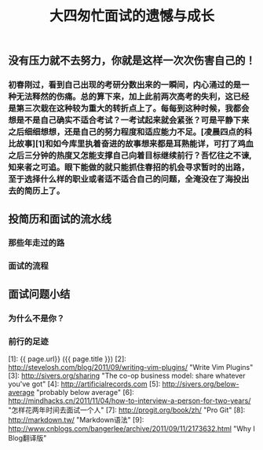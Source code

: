 ﻿---
layout:     post
title:      大四匆忙面试的遗憾与成长
category: opinion
description: 2016-05-25 考研遗憾之后匆忙找工作的经历，无论是自己、HR，还是面试官，有些事情经历过后，痛并快乐着，这大概便是成长的记忆。
---

## 没有压力就不去努力，你就是这样一次次伤害自己的！
### 初春刚过，看到自己出现的考研分数出来的一瞬间，内心涌过的是一种无法释然的伤痛。总的算下来，加上此前两次高考的失利，这已经是第三次栽在这种较为重大的转折点上了。每每到这种时候，我都会想是不是自己确实不适合考试？一考试起来就会紧张？可是平静下来之后细细想想，还是自己的努力程度和适应能力不足。[凌晨四点的科比故事][1]和如今库里执着奋进的故事想来都是耳熟能详，可打了鸡血之后三分钟的热度又怎能支撑自己向着目标继续前行？吾忆往之不谏,知来者之可追。眼下能做的就只能抓住春招的机会寻求暂时的出路，至于选择什么样的职业或者适不适合自己的问题，全淹没在了海投出去的简历上了。
## 投简历和面试的流水线

### 那些年走过的路

### 面试的流程



## 面试问题小结



### 为什么不是你？

### 前行的足迹



[X-Flowing]:    http://xff2016.club  "X-Flowing"
[Steve Losh]:   http://stevelosh.com/   "Steve Losh"
[Derek Sivers]: http://sivers.org/  "Derek Sivers"
[GoDaddy]:  http://godaddy.com  "Godaddy"
[GitHub]: http://github.com "Github:social coding"
[Jekyll]:   https://github.com/mojombo/jekyll
[Disqus]: http://disqus.com "Disqus"
[DNSPod]: http://dnspod.cn "DNSPod"
[GitHub Pages]: http://pages.github.com "GitHub Pages"
[WordPress]:    http://wordpress.org    "WordPress"
[1]:    {{ page.url}}  ({{ page.title }})
[2]:  http://stevelosh.com/blog/2011/09/writing-vim-plugins/ "Write Vim Plugins"
[3]: http://sivers.org/sharing   "The co-op business model: share whatever you've got"
[4]: http://artificialrecords.com
[5]: http://sivers.org/below-average    "probably below average"
[6]: http://mindhacks.cn/2011/11/04/how-to-interview-a-person-for-two-years/    "怎样花两年时间去面试一个人"
[7]: http://progit.org/book/zh/    "Pro Git"
[8]: http://markdown.tw/    "Markdown语法"
[9]: http://www.cnblogs.com/bangerlee/archive/2011/09/11/2173632.html   "Why I Blog翻译版"
